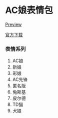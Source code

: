 # AC娘表情包

[Preview](https://maijz128.github.io/acfun-emotion)

[官方下载](http://www.acfun.cn/emot/)



### 表情系列

1. AC娘
2. 新娘
3. 彩娘
4. AC先锋
5. 匿名版
6. 兔斯基
7. 皮尔德
8. TD猫
9. 犬娘